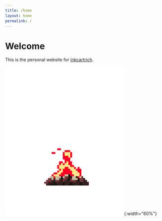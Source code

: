 ```yaml
---
title: /home
layout: home
permalink: /
---
```


# Welcome

This is the personal website for [inkcartrich](https://github.com/inkcartrich). 


![A pixel art campfire.)](assets/campfire-crop.gif){:width="60%"}

